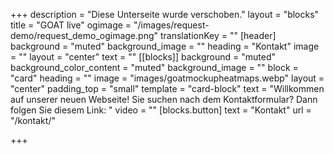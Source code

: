 +++
description = "Diese Unterseite wurde verschoben."
layout = "blocks"
title = "GOAT live"
ogimage = "/images/request-demo/request_demo_ogimage.png"
translationKey = ""
[header]
background = "muted"
background_image = ""
heading = "Kontakt"
image = ""
layout = "center"
text = ""
[[blocks]]
background = "muted"
background_color_content = "muted"
background_image = ""
block = "card"
heading = ""
image = "images/goatmockupheatmaps.webp"
layout = "center"
padding_top = "small"
template = "card-block"
text = "Willkommen auf unserer neuen Webseite! Sie suchen nach dem Kontaktformular? Dann folgen Sie diesem Link: "
video = ""
[blocks.button]
text = "Kontakt"
url = "/kontakt/"


+++
